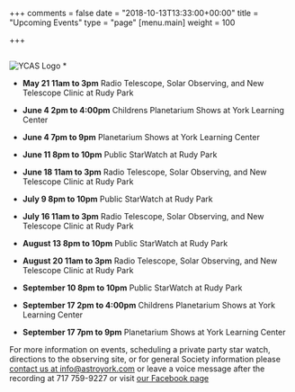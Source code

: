 +++
comments = false
date = "2018-10-13T13:33:00+00:00"
title = "Upcoming Events"
type = "page"
[menu.main]
weight = 100

+++

## 
![YCAS Logo](../img/YCAS2018b.jpg "York County Astronomical Society")
*

* **May 21 11am to 3pm** Radio Telescope, Solar Observing, and New Telescope Clinic at Rudy Park

* **June 4 2pm to 4:00pm** Childrens Planetarium Shows at York Learning Center

* **June 4 7pm to 9pm** Planetarium Shows at York Learning Center

* **June 11 8pm to 10pm** Public StarWatch at Rudy Park

* **June 18 11am to 3pm** Radio Telescope, Solar Observing, and New Telescope Clinic at Rudy Park

* **July 9 8pm to 10pm** Public StarWatch at Rudy Park

* **July 16 11am to 3pm** Radio Telescope, Solar Observing, and New Telescope Clinic at Rudy Park

* **August 13 8pm to 10pm** Public StarWatch at Rudy Park

* **August 20 11am to 3pm** Radio Telescope, Solar Observing, and New Telescope Clinic at Rudy Park

* **September 10 8pm to 10pm** Public StarWatch at Rudy Park

* **September 17 2pm to 4:00pm** Childrens Planetarium Shows at York Learning Center

* **September 17 7pm to 9pm** Planetarium Shows at York Learning Center

For more information on events, scheduling a private party star watch, directions to the observing site, or for general Society information please [contact us at info@astroyork.com](info@astroyork.com) or leave a voice message after the recording at 717 759-9227 or visit [our Facebook page](https://www.facebook.com/astroyork)

